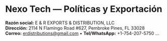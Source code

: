 # Nexo Tech — Políticas y Exportación
**Razón social:** E & R EXPORTS & DISTRIBUTION, LLC  
**Dirección:** 2114 N Flamingo Road #627, Pembroke Pines, FL 33028  
**Correo:** erdistributions@gmail.com • **Tel/WhatsApp:** +1-754-207-5750
...